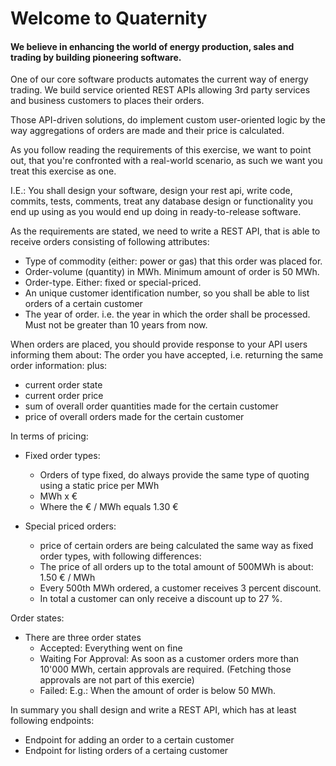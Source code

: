 # Welcome to Quaternity
#### We believe in enhancing the world of energy production, sales and trading by building pioneering software. 

One of our core software products automates the current way of energy trading. 
We build service oriented REST APIs allowing 3rd party services and business customers to places their orders. 

Those API-driven solutions, do implement custom user-oriented logic by the way aggregations of orders are made and their price is calculated.

As you follow reading the requirements of this exercise, we want to point out, that you're confronted with a real-world scenario, as such we want you treat this exercise as one. 

I.E.: You shall design your software, design your rest api, write code, commits, tests, comments, treat any database design or functionality you end up using as you would end up doing in ready-to-release software.

As the requirements are stated, we need to write a REST API, that is able to receive orders consisting of following attributes:
* Type of commodity (either: power or gas) that this order was placed for.
* Order-volume (quantity) in MWh. Minimum amount of order is 50 MWh.
* Order-type. Either: fixed or special-priced.
* An unique customer identification number, so you shall be able to list orders of a certain customer
* The year of order. i.e. the year in which the order shall be processed. Must not be greater than 10 years from now.

When orders are placed, you should provide response to your API users informing them about:
The order you have accepted, i.e. returning the same order information:
plus:
* current order state
* current order price
* sum of overall order quantities made for the certain customer
* price of overall orders made for the certain customer

In terms of pricing:
* Fixed order types:
  * Orders of type fixed, do always provide the same type of quoting using a static price per MWh
  * MWh x €
  * Where the € / MWh equals 1.30 €
 
* Special priced orders:
  * price of certain orders are being calculated the same way as fixed order types, with following differences:
  * The price of all orders up to the total amount of 500MWh is about: 1.50 € / MWh
  * Every 500th MWh ordered, a customer receives 3 percent discount. 
  * In total a customer can only receive a discount up to 27 %.

Order states:
* There are three order states
  * Accepted: Everything went on fine
  * Waiting For Approval: As soon as a customer orders more than 10'000 MWh, certain approvals are required. (Fetching those approvals are not part of this exercie)
  * Failed: E.g.: When the amount of order is below 50 MWh.
  
  
In summary you shall design and write a REST API, which has at least following endpoints:
* Endpoint for adding an order to a certain customer
* Endpoint for listing orders of a certaing customer
